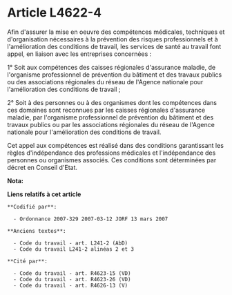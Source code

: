 # Article L4622-4

Afin d'assurer la mise en oeuvre des compétences médicales, techniques et d'organisation nécessaires à la prévention des
risques professionnels et à l'amélioration des conditions de travail, les services de santé au travail font appel, en liaison
avec les entreprises concernées :

1° Soit aux compétences des caisses régionales d'assurance maladie, de l'organisme professionnel de prévention du bâtiment et
des travaux publics ou des associations régionales du réseau de l'Agence nationale pour l'amélioration des conditions de
travail ;

2° Soit à des personnes ou à des organismes dont les compétences dans ces domaines sont reconnues par les caisses régionales
d'assurance maladie, par l'organisme professionnel de prévention du bâtiment et des travaux publics ou par les associations
régionales du réseau de l'Agence nationale pour l'amélioration des conditions de travail.

Cet appel aux compétences est réalisé dans des conditions garantissant les règles d'indépendance des professions médicales et
l'indépendance des personnes ou organismes associés. Ces conditions sont déterminées par décret en Conseil d'Etat.

**Nota:**



**Liens relatifs à cet article**

	**Codifié par**:

	  - Ordonnance 2007-329 2007-03-12 JORF 13 mars 2007

	**Anciens textes**:

	  - Code du travail - art. L241-2 (AbD)
	  - Code du travail L241-2 alinéas 2 et 3

	**Cité par**:

	  - Code du travail - art. R4623-15 (VD)
	  - Code du travail - art. R4623-26 (VD)
	  - Code du travail - art. R4626-13 (V)

